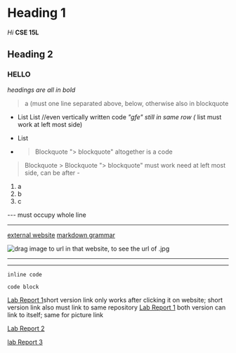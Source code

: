 # Heading 1

*Hi*
**CSE 15L**

## Heading 2

### HELLO
*headings are all in bold*

> a (must one line separated above, below, otherwise also in blockquote
* List
List //even vertically written code *"gfe"   still in same row (* list must work at left most side)
- List
- > Blockquote	 "> blockquote" altogether is a code
> Blockquote  > Blockquote   "> blockquote" must work need at left most side, can be after - 

1. a   
2. b  
3. c

---    must occupy whole line
***
[external website](https://www.planetware.com/pictures/france-f.htm)
[markdown grammar](https://commonmark.org/help/)

![drag image to url in that website, to see the url of .jpg](https://www.planetware.com/wpimages/2020/02/france-in-pictures-beautiful-places-to-photograph-eiffel-tower.jpg)

--- 
***

`inline code`

```
code block
```

[Lab Report 1](lab-report-1-week-2.html)short version link only works after clicking it on website; short version link also must link to same repository
[Lab Report 1](https://xzrryan.github.io/cse15l-lab-reports/lab-report-1-week-2.html)
both version can link to itself; same for picture link


[Lab Report 2](https://xzrryan.github.io/cse15l-lab-reports/lab-report-2-week-4.html)

[lab Report 3](https://xzrryan.github.io/cse15l-lab-reports/lab-report-3-week-6.html)
